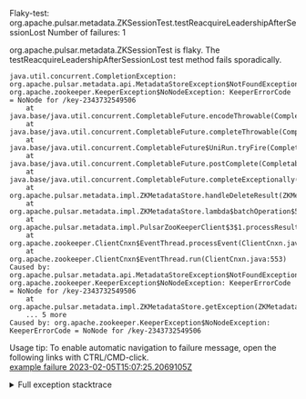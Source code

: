         
Flaky-test: org.apache.pulsar.metadata.ZKSessionTest.testReacquireLeadershipAfterSessionLost
Number of failures: 1

org.apache.pulsar.metadata.ZKSessionTest is flaky. The testReacquireLeadershipAfterSessionLost test method fails sporadically.

```
java.util.concurrent.CompletionException: org.apache.pulsar.metadata.api.MetadataStoreException$NotFoundException: org.apache.zookeeper.KeeperException$NoNodeException: KeeperErrorCode = NoNode for /key-2343732549506
	at java.base/java.util.concurrent.CompletableFuture.encodeThrowable(CompletableFuture.java:332)
	at java.base/java.util.concurrent.CompletableFuture.completeThrowable(CompletableFuture.java:347)
	at java.base/java.util.concurrent.CompletableFuture$UniRun.tryFire(CompletableFuture.java:781)
	at java.base/java.util.concurrent.CompletableFuture.postComplete(CompletableFuture.java:510)
	at java.base/java.util.concurrent.CompletableFuture.completeExceptionally(CompletableFuture.java:2162)
	at org.apache.pulsar.metadata.impl.ZKMetadataStore.handleDeleteResult(ZKMetadataStore.java:304)
	at org.apache.pulsar.metadata.impl.ZKMetadataStore.lambda$batchOperation$5(ZKMetadataStore.java:216)
	at org.apache.pulsar.metadata.impl.PulsarZooKeeperClient$3$1.processResult(PulsarZooKeeperClient.java:489)
	at org.apache.zookeeper.ClientCnxn$EventThread.processEvent(ClientCnxn.java:712)
	at org.apache.zookeeper.ClientCnxn$EventThread.run(ClientCnxn.java:553)
Caused by: org.apache.pulsar.metadata.api.MetadataStoreException$NotFoundException: org.apache.zookeeper.KeeperException$NoNodeException: KeeperErrorCode = NoNode for /key-2343732549506
	at org.apache.pulsar.metadata.impl.ZKMetadataStore.getException(ZKMetadataStore.java:472)
	... 5 more
Caused by: org.apache.zookeeper.KeeperException$NoNodeException: KeeperErrorCode = NoNode for /key-2343732549506
```

Usage tip: To enable automatic navigation to failure message, open the following links with CTRL/CMD-click.  
[example failure 2023-02-05T15:07:25.2069105Z](https://github.com/apache/pulsar/actions/runs/4097007616/jobs/7065136566#step:11:10483)  


<details>
<summary>Full exception stacktrace</summary>
<code><pre>
java.util.concurrent.CompletionException: org.apache.pulsar.metadata.api.MetadataStoreException$NotFoundException: org.apache.zookeeper.KeeperException$NoNodeException: KeeperErrorCode = NoNode for /key-2343732549506
	at java.base/java.util.concurrent.CompletableFuture.encodeThrowable(CompletableFuture.java:332)
	at java.base/java.util.concurrent.CompletableFuture.completeThrowable(CompletableFuture.java:347)
	at java.base/java.util.concurrent.CompletableFuture$UniRun.tryFire(CompletableFuture.java:781)
	at java.base/java.util.concurrent.CompletableFuture.postComplete(CompletableFuture.java:510)
	at java.base/java.util.concurrent.CompletableFuture.completeExceptionally(CompletableFuture.java:2162)
	at org.apache.pulsar.metadata.impl.ZKMetadataStore.handleDeleteResult(ZKMetadataStore.java:304)
	at org.apache.pulsar.metadata.impl.ZKMetadataStore.lambda$batchOperation$5(ZKMetadataStore.java:216)
	at org.apache.pulsar.metadata.impl.PulsarZooKeeperClient$3$1.processResult(PulsarZooKeeperClient.java:489)
	at org.apache.zookeeper.ClientCnxn$EventThread.processEvent(ClientCnxn.java:712)
	at org.apache.zookeeper.ClientCnxn$EventThread.run(ClientCnxn.java:553)
Caused by: org.apache.pulsar.metadata.api.MetadataStoreException$NotFoundException: org.apache.zookeeper.KeeperException$NoNodeException: KeeperErrorCode = NoNode for /key-2343732549506
	at org.apache.pulsar.metadata.impl.ZKMetadataStore.getException(ZKMetadataStore.java:472)
	... 5 more
Caused by: org.apache.zookeeper.KeeperException$NoNodeException: KeeperErrorCode = NoNode for /key-2343732549506
	at org.apache.zookeeper.KeeperException.create(KeeperException.java:118)
	at org.apache.zookeeper.KeeperException.create(KeeperException.java:54)
	at org.apache.pulsar.metadata.impl.ZKMetadataStore.getException(ZKMetadataStore.java:466)
	... 5 more

</pre></code>
</details>

